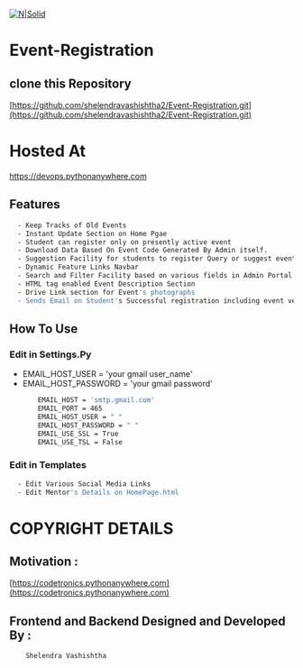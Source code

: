 
  [![N|Solid](https://cdn.iconscout.com/icon/free/png-256/django-13-1175187.png)](https://github.com/shelendravashishtha2/Event-Registration.git)
# Event-Registration
## clone this Repository 

   [https://github.com/shelendravashishtha2/Event-Registration.git](https://github.com/shelendravashishtha2/Event-Registration.git)

# Hosted At
  https://devops.pythonanywhere.com      
## Features

```sh
  - Keep Tracks of Old Events 
  - Instant Update Section on Home Pgae
  - Student can register only on presently active event 
  - Download Data Based On Event Code Generated By Admin itself.
  - Suggestion Facility for students to register Query or suggest event.
  - Dynamic Feature Links Navbar 
  - Search and Filter Facility based on various fields in Admin Portal 
  - HTML tag enabled Event Description Section
  - Drive Link section for Event's photographs
  - Sends Email on Student's Successful registration including event venue and timing Details
```

## How To Use

  ### Edit in Settings.Py
  - EMAIL_HOST_USER = 'your gmail user_name'
  - EMAIL_HOST_PASSWORD = 'your gmail password'
```sh
       EMAIL_HOST = 'smtp.gmail.com'
       EMAIL_PORT = 465
       EMAIL_HOST_USER = " "
       EMAIL_HOST_PASSWORD = " "
       EMAIL_USE_SSL = True
       EMAIL_USE_TSL = False
```
  ### Edit in Templates
  ```sh
    - Edit Various Social Media Links
    - Edit Mentor's Details on HomePage.html
  ```


   
# COPYRIGHT DETAILS
  
  ## Motivation : 
    
   [https://codetronics.pythonanywhere.com](https://codetronics.pythonanywhere.com)
 
  
  ## Frontend and Backend Designed and Developed By : 
   
        Shelendra Vashishtha
   
